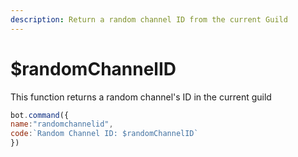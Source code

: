 ```yaml
---
description: Return a random channel ID from the current Guild
---
```


# $randomChannelID

This function returns a random channel's ID in the current guild

```javascript
bot.command({
name:"randomchannelid",
code:`Random Channel ID: $randomChannelID`
})
```
